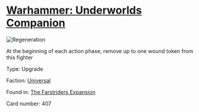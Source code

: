 # [Warhammer: Underworlds Companion](https://guidokessels.github.io/wh-underworlds)

  

![Regeneration](https://warhammerunderworlds.com/wp-content/uploads/sites/6/2018/03/407_ENG.png)

At the beginning of each action phase, remove up to one wound token from this fighter

Type: Upgrade

Faction: [Universal](https://guidokessels.github.io/wh-underworlds/factions/universal)

Found in: [The Farstriders Expansion](https://guidokessels.github.io/wh-underworlds/locations/the-farstriders-expansion)

Card number: 407
